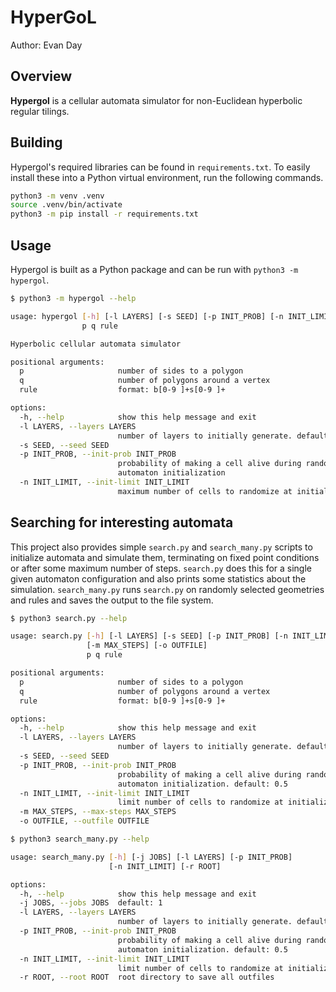 # HyperGoL
Author: Evan Day

## Overview

**Hypergol** is a cellular automata simulator for non-Euclidean hyperbolic regular tilings.

## Building

Hypergol's required libraries can be found in `requirements.txt`. To easily install these into a Python virtual environment, run the following commands.

```sh
python3 -m venv .venv
source .venv/bin/activate
python3 -m pip install -r requirements.txt
```

## Usage

Hypergol is built as a Python package and can be run with `python3 -m hypergol`.

```bash
$ python3 -m hypergol --help

usage: hypergol [-h] [-l LAYERS] [-s SEED] [-p INIT_PROB] [-n INIT_LIMIT]
                p q rule

Hyperbolic cellular automata simulator

positional arguments:
  p                     number of sides to a polygon
  q                     number of polygons around a vertex
  rule                  format: b[0-9 ]+s[0-9 ]+

options:
  -h, --help            show this help message and exit
  -l LAYERS, --layers LAYERS
                        number of layers to initially generate. default: 6
  -s SEED, --seed SEED
  -p INIT_PROB, --init-prob INIT_PROB
                        probability of making a cell alive during random
                        automaton initialization
  -n INIT_LIMIT, --init-limit INIT_LIMIT
                        maximum number of cells to randomize at initialization
```

## Searching for interesting automata

This project also provides simple `search.py` and `search_many.py` scripts to initialize automata and simulate them, terminating on fixed point conditions or after some maximum number of steps.
`search.py` does this for a single given automaton configuration and also prints some statistics about the simulation.
`search_many.py` runs `search.py` on randomly selected geometries and rules and saves the output to the file system.

```bash
$ python3 search.py --help

usage: search.py [-h] [-l LAYERS] [-s SEED] [-p INIT_PROB] [-n INIT_LIMIT]
                 [-m MAX_STEPS] [-o OUTFILE]
                 p q rule

positional arguments:
  p                     number of sides to a polygon
  q                     number of polygons around a vertex
  rule                  format: b[0-9 ]+s[0-9 ]+

options:
  -h, --help            show this help message and exit
  -l LAYERS, --layers LAYERS
                        number of layers to initially generate. default: 5
  -s SEED, --seed SEED
  -p INIT_PROB, --init-prob INIT_PROB
                        probability of making a cell alive during random
                        automaton initialization. default: 0.5
  -n INIT_LIMIT, --init-limit INIT_LIMIT
                        limit number of cells to randomize at initialization
  -m MAX_STEPS, --max-steps MAX_STEPS
  -o OUTFILE, --outfile OUTFILE
```

```bash
$ python3 search_many.py --help

usage: search_many.py [-h] [-j JOBS] [-l LAYERS] [-p INIT_PROB]
                      [-n INIT_LIMIT] [-r ROOT]

options:
  -h, --help            show this help message and exit
  -j JOBS, --jobs JOBS  default: 1
  -l LAYERS, --layers LAYERS
                        number of layers to initially generate. default: 5
  -p INIT_PROB, --init-prob INIT_PROB
                        probability of making a cell alive during random
                        automaton initialization. default: 0.5
  -n INIT_LIMIT, --init-limit INIT_LIMIT
                        limit number of cells to randomize at initialization
  -r ROOT, --root ROOT  root directory to save all outfiles
```
